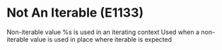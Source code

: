# Not An Iterable (E1133)

Non-iterable value %s is used in an iterating context Used when a
non-iterable value is used in place where iterable is expected
